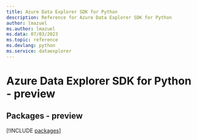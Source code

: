 ```yaml
---
title: Azure Data Explorer SDK for Python
description: Reference for Azure Data Explorer SDK for Python
author: lmazuel
ms.author: lmazuel
ms.data: 07/03/2023
ms.topic: reference
ms.devlang: python
ms.service: dataexplorer
---
```

# Azure Data Explorer SDK for Python - preview
## Packages - preview
[!INCLUDE [packages](data-explorer-index.md)]